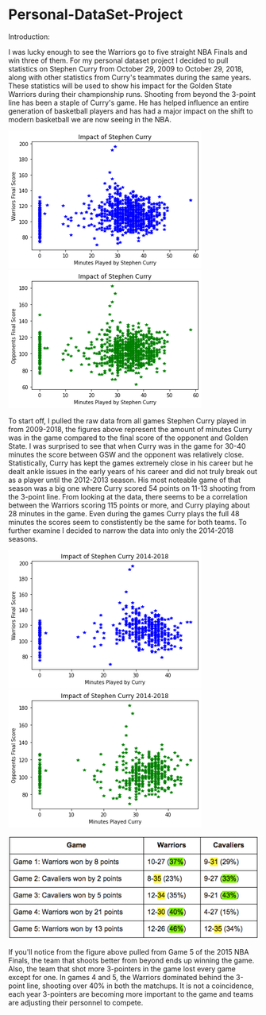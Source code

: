 # Personal-DataSet-Project
Introduction:

I was lucky enough to see the Warriors go to five straight NBA Finals and win three of them. For my personal dataset project I decided to pull statistics on Stephen Curry from October 29, 2009 to October 29, 2018, along with other statistics from Curry's teammates during the same years. These statistics will be used to show his impact for the Golden State Warriors during their championship runs. Shooting from beyond the 3-point line has been a staple of Curry's game. He has helped influence an entire generation of basketball players and has had a major impact on the shift to modern basketball we are now seeing in the NBA. 

![GSW Score](https://raw.githubusercontent.com/byrdzac30/Personal-DataSet-Project/main/Raw%20Score%20GSW.png)
![Opponent Score](https://raw.githubusercontent.com/byrdzac30/Personal-DataSet-Project/main/Raw%20Score%20Opponent.png)

To start off, I pulled the raw data from all games Stephen Curry played in from 2009-2018, the figures above represent the amount of minutes Curry was in the game compared to the final score of the opponent and Golden State. I was surprised to see that when Curry was in the game for 30-40 minutes the score between GSW and the opponent was relatively close. Statistically, Curry has kept the games extremely close in his career but he dealt ankle issues in the early years of his career and did not truly break out as a player until the 2012-2013 season. His most noteable game of that season was a big one where Curry scored 54 points on 11-13 shooting from the 3-point line. From looking at the data, there seems to be a correlation between the Warriors scoring 115 points or more, and Curry playing about 28 minutes in the game. Even during the games Curry plays the full 48 minutes the scores seem to constistently be the same for both teams. To further examine I decided to narrow the data into only the 2014-2018 seasons. 

![2014-2018 GSW Score](https://raw.githubusercontent.com/byrdzac30/Personal-DataSet-Project/main/2014-2018%20GSW%20Score.png)
![2014-2018 Opponent Score](https://raw.githubusercontent.com/byrdzac30/Personal-DataSet-Project/main/2014-2018%20Opponent%20Score.png)



![2015 Finals](https://raw.githubusercontent.com/byrdzac30/Personal-DataSet-Project/main/2015%203-Point.png)

If you'll notice from the figure above pulled from Game 5 of the 2015 NBA Finals, the team that shoots better from beyond ends up winning the game. Also, the team that shot more 3-pointers in the game lost every game except for one. In games 4 and 5, the Warriors dominated behind the 3-point line, shooting over 40% in both the matchups. It is not a coincidence, each year 3-pointers are becoming more important to the game and teams are adjusting their personnel to compete.
